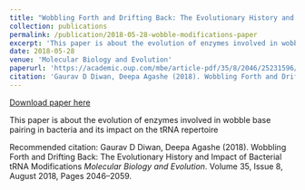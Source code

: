```yaml
---
title: "Wobbling Forth and Drifting Back: The Evolutionary History and Impact of Bacterial tRNA Modifications"
collection: publications
permalink: /publication/2018-05-28-wobble-modifications-paper
excerpt: 'This paper is about the evolution of enzymes involved in wobble base pairing in bacteria and its impact on the tRNA repertoire'
date: 2018-05-28
venue: 'Molecular Biology and Evolution'
paperurl: 'https://academic.oup.com/mbe/article-pdf/35/8/2046/25231596/msy110.pdf'
citation: 'Gaurav D Diwan, Deepa Agashe (2018). Wobbling Forth and Drifting Back: The Evolutionary History and Impact of Bacterial tRNA Modifications <i>Molecular Biology and Evolution</i>. Volume 35, Issue 8, August 2018, Pages 2046–2059.'
---
```


<a href='https://academic.oup.com/mbe/article-pdf/35/8/2046/25231596/msy110.pdf'>Download paper here</a>

This paper is about the evolution of enzymes involved in wobble base pairing in bacteria and its impact on the tRNA repertoire

Recommended citation: Gaurav D Diwan, Deepa Agashe (2018). Wobbling Forth and Drifting Back: The Evolutionary History and Impact of Bacterial tRNA Modifications <i>Molecular Biology and Evolution</i>. Volume 35, Issue 8, August 2018, Pages 2046–2059.